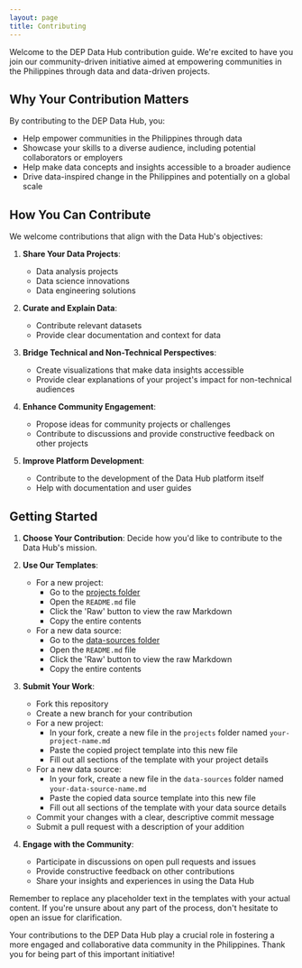 ```yaml
---
layout: page
title: Contributing
---
```


Welcome to the DEP Data Hub contribution guide. We're excited to have you join our community-driven initiative aimed at empowering communities in the Philippines through data and data-driven projects.

## Why Your Contribution Matters

By contributing to the DEP Data Hub, you:
- Help empower communities in the Philippines through data
- Showcase your skills to a diverse audience, including potential collaborators or employers
- Help make data concepts and insights accessible to a broader audience
- Drive data-inspired change in the Philippines and potentially on a global scale

## How You Can Contribute

We welcome contributions that align with the Data Hub's objectives:

1. **Share Your Data Projects**:
   - Data analysis projects
   - Data science innovations
   - Data engineering solutions

2. **Curate and Explain Data**:
   - Contribute relevant datasets
   - Provide clear documentation and context for data

3. **Bridge Technical and Non-Technical Perspectives**:
   - Create visualizations that make data insights accessible
   - Provide clear explanations of your project's impact for non-technical audiences

4. **Enhance Community Engagement**:
   - Propose ideas for community projects or challenges
   - Contribute to discussions and provide constructive feedback on other projects

5. **Improve Platform Development**:
   - Contribute to the development of the Data Hub platform itself
   - Help with documentation and user guides

## Getting Started

1. **Choose Your Contribution**: Decide how you'd like to contribute to the Data Hub's mission.

2. **Use Our Templates**: 
   * For a new project:
     - Go to the [projects folder](https://github.com/yourusername/yourrepository/tree/main/projects)
     - Open the `README.md` file
     - Click the 'Raw' button to view the raw Markdown
     - Copy the entire contents
   * For a new data source:
     - Go to the [data-sources folder](https://github.com/yourusername/yourrepository/tree/main/data-sources)
     - Open the `README.md` file
     - Click the 'Raw' button to view the raw Markdown
     - Copy the entire contents

3. **Submit Your Work**:
   * Fork this repository
   * Create a new branch for your contribution
   * For a new project:
     - In your fork, create a new file in the `projects` folder named `your-project-name.md`
     - Paste the copied project template into this new file
     - Fill out all sections of the template with your project details
   * For a new data source:
     - In your fork, create a new file in the `data-sources` folder named `your-data-source-name.md`
     - Paste the copied data source template into this new file
     - Fill out all sections of the template with your data source details
   * Commit your changes with a clear, descriptive commit message
   * Submit a pull request with a description of your addition

4. **Engage with the Community**:
   * Participate in discussions on open pull requests and issues
   * Provide constructive feedback on other contributions
   * Share your insights and experiences in using the Data Hub

Remember to replace any placeholder text in the templates with your actual content. If you're unsure about any part of the process, don't hesitate to open an issue for clarification.

Your contributions to the DEP Data Hub play a crucial role in fostering a more engaged and collaborative data community in the Philippines. Thank you for being part of this important initiative!
